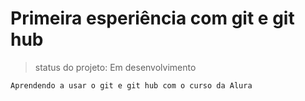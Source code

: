 <h1>Primeira esperiência com git e git hub</h1>

> status do projeto: Em desenvolvimento

```
Aprendendo a usar o git e git hub com o curso da Alura
```